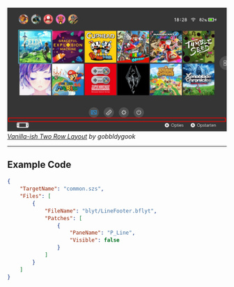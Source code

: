 ![Preview](preview.jpg)  
_[Vanilla-ish Two Row Layout](https://themezer.net/layouts/homemenu/Vanilla-ish-Two-Row-Layout-10) by gobbldygook_

---

## Example Code

```json
{
	"TargetName": "common.szs",
	"Files": [
		{
			"FileName": "blyt/LineFooter.bflyt",
			"Patches": [
				{
					"PaneName": "P_Line",
					"Visible": false
				}
			]
		}
	]
}
```
